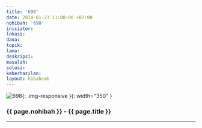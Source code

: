 ```yaml
---
title: '698'
date: 2014-01-23 11:08:00 +07:00
nohibah: '698'
inisiator: 
lokasi: 
dana: 
topik: 
lama: 
deskripsi: 
masalah: 
solusi: 
keberhasilan: 
layout: hibahcmb
---
```


![698](/static/img/hibahcmb/698.png){: .img-responsive }{: width="350" }

### {{ page.nohibah }} - {{ page.title }}

---
